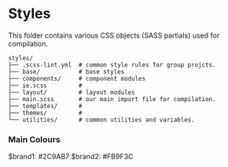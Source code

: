 # Styles

This folder contains various CSS objects (SASS partials) used for compilation.

```
styles/
├── .scss-lint.yml  # common style rules for group projcts.
├── base/           # base styles
├── components/     # component modules
├── ie.scss         # 
├── layout/         # layout modules
├── main.scss       # our main import file for compilation.
├── templates/      # 
├── themes/         # 
└── utilities/      # common utilities and variables.
```

### Main Colours

$brand1: #2C9AB7
$brand2: #FB9F3C
